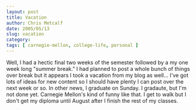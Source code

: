 ```yaml
---
layout: post
title: Vacation
author: Chris Metcalf
date: 2005/05/13
slug: vacation
category: 
tags: [ carnegie-mellon, college-life, personal ]
---
```


Well, I had a hectic final two weeks of the semester followed by a my one week long "summer break."
I had planned to post a whole bunch of things over break but it appears I took a vacation from my blog as well... I've got lots of ideas for new content so I should have plenty I can post over the next week or so.
In other news, I graduate on Sunday. I gradaute, but I'm not done yet. Carnegie Mellon's kind of funny like that. I get to walk but I don't get my diploma until August after I finish the rest of my classes.
